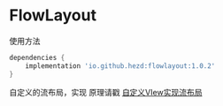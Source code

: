 # FlowLayout
使用方法
```groovy
dependencies {
    implementation 'io.github.hezd:flowlayout:1.0.2'
}
```
自定义的流布局，实现 原理请戳
[自定义VIew实现流布局](https://hezd.github.io/2021/12/24/%E8%87%AA%E5%AE%9A%E4%B9%89ViewGroup/ "自定义VIew实现流布局")
